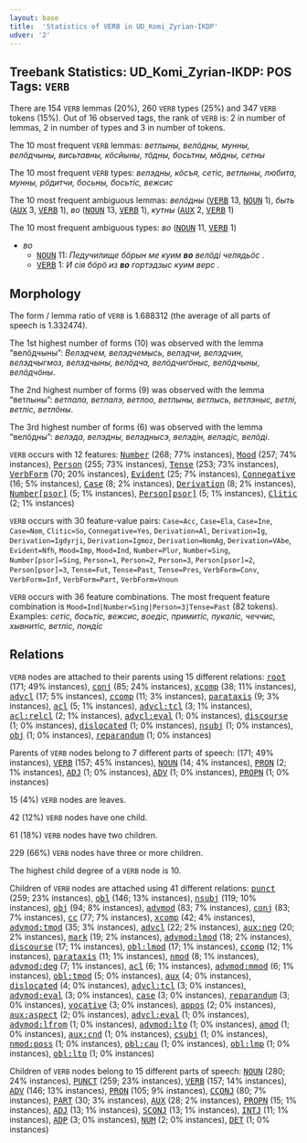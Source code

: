 ```yaml
---
layout: base
title:  'Statistics of VERB in UD_Komi_Zyrian-IKDP'
udver: '2'
---
```


## Treebank Statistics: UD_Komi_Zyrian-IKDP: POS Tags: `VERB`

There are 154 `VERB` lemmas (20%), 260 `VERB` types (25%) and 347 `VERB` tokens (15%).
Out of 16 observed tags, the rank of `VERB` is: 2 in number of lemmas, 2 in number of types and 3 in number of tokens.

The 10 most frequent `VERB` lemmas: <em>ветлыны, велӧдны, мунны, велӧдчыны, висьтавны, кӧсйыны, тӧдны, босьтны, мӧдны, сетны</em>

The 10 most frequent `VERB` types:  <em>велэдны, кӧсъя, сетіс, ветлыны, любита, мунны, рӧдитчи, босьны, босьтіс, вежсис</em>

The 10 most frequent ambiguous lemmas: <em>велӧдны</em> (<tt><a href="kpv_ikdp-pos-VERB.html">VERB</a></tt> 13, <tt><a href="kpv_ikdp-pos-NOUN.html">NOUN</a></tt> 1), <em>быть</em> (<tt><a href="kpv_ikdp-pos-AUX.html">AUX</a></tt> 3, <tt><a href="kpv_ikdp-pos-VERB.html">VERB</a></tt> 1), <em>во</em> (<tt><a href="kpv_ikdp-pos-NOUN.html">NOUN</a></tt> 13, <tt><a href="kpv_ikdp-pos-VERB.html">VERB</a></tt> 1), <em>кутны</em> (<tt><a href="kpv_ikdp-pos-AUX.html">AUX</a></tt> 2, <tt><a href="kpv_ikdp-pos-VERB.html">VERB</a></tt> 1)

The 10 most frequent ambiguous types:  <em>во</em> (<tt><a href="kpv_ikdp-pos-NOUN.html">NOUN</a></tt> 11, <tt><a href="kpv_ikdp-pos-VERB.html">VERB</a></tt> 1)


* <em>во</em>
  * <tt><a href="kpv_ikdp-pos-NOUN.html">NOUN</a></tt> 11: <em>Педучилище бӧрын ме куим <b>во</b> велӧді челядьӧс .</em>
  * <tt><a href="kpv_ikdp-pos-VERB.html">VERB</a></tt> 1: <em>И сія бӧрӧ из <b>во</b> гортэдзыс куим верс .</em>

## Morphology

The form / lemma ratio of `VERB` is 1.688312 (the average of all parts of speech is 1.332474).

The 1st highest number of forms (10) was observed with the lemma “велӧдчыны”: <em>Велэдчем, велэдчемысь, велэдчи, велэдчин, велэдчыгмоз, велэдчыны, велӧдча, велӧдчигӧныс, велӧдчыны, велӧдчӧны</em>.

The 2nd highest number of forms (9) was observed with the lemma “ветлыны”: <em>ветлала, ветлалэ, ветлоо, ветлыны, ветлысь, ветлэныс, ветлі, ветліс, ветлӧны</em>.

The 3rd highest number of forms (6) was observed with the lemma “велӧдны”: <em>велэда, велэдны, велэднысэ, велэдін, велэдіс, велӧді</em>.

`VERB` occurs with 12 features: <tt><a href="kpv_ikdp-feat-Number.html">Number</a></tt> (268; 77% instances), <tt><a href="kpv_ikdp-feat-Mood.html">Mood</a></tt> (257; 74% instances), <tt><a href="kpv_ikdp-feat-Person.html">Person</a></tt> (255; 73% instances), <tt><a href="kpv_ikdp-feat-Tense.html">Tense</a></tt> (253; 73% instances), <tt><a href="kpv_ikdp-feat-VerbForm.html">VerbForm</a></tt> (70; 20% instances), <tt><a href="kpv_ikdp-feat-Evident.html">Evident</a></tt> (25; 7% instances), <tt><a href="kpv_ikdp-feat-Connegative.html">Connegative</a></tt> (16; 5% instances), <tt><a href="kpv_ikdp-feat-Case.html">Case</a></tt> (8; 2% instances), <tt><a href="kpv_ikdp-feat-Derivation.html">Derivation</a></tt> (8; 2% instances), <tt><a href="kpv_ikdp-feat-Number-psor.html">Number[psor]</a></tt> (5; 1% instances), <tt><a href="kpv_ikdp-feat-Person-psor.html">Person[psor]</a></tt> (5; 1% instances), <tt><a href="kpv_ikdp-feat-Clitic.html">Clitic</a></tt> (2; 1% instances)

`VERB` occurs with 30 feature-value pairs: `Case=Acc`, `Case=Ela`, `Case=Ine`, `Case=Nom`, `Clitic=So`, `Connegative=Yes`, `Derivation=Al`, `Derivation=Ig`, `Derivation=Igdyrji`, `Derivation=Igmoz`, `Derivation=NomAg`, `Derivation=VAbe`, `Evident=Nfh`, `Mood=Imp`, `Mood=Ind`, `Number=Plur`, `Number=Sing`, `Number[psor]=Sing`, `Person=1`, `Person=2`, `Person=3`, `Person[psor]=2`, `Person[psor]=3`, `Tense=Fut`, `Tense=Past`, `Tense=Pres`, `VerbForm=Conv`, `VerbForm=Inf`, `VerbForm=Part`, `VerbForm=Vnoun`

`VERB` occurs with 36 feature combinations.
The most frequent feature combination is `Mood=Ind|Number=Sing|Person=3|Tense=Past` (82 tokens).
Examples: <em>сетіс, босьтіс, вежсис, воедіс, примитіс, пукаліс, чеччис, xывнитіс, ветліс, пондіс</em>


## Relations

`VERB` nodes are attached to their parents using 15 different relations: <tt><a href="kpv_ikdp-dep-root.html">root</a></tt> (171; 49% instances), <tt><a href="kpv_ikdp-dep-conj.html">conj</a></tt> (85; 24% instances), <tt><a href="kpv_ikdp-dep-xcomp.html">xcomp</a></tt> (38; 11% instances), <tt><a href="kpv_ikdp-dep-advcl.html">advcl</a></tt> (17; 5% instances), <tt><a href="kpv_ikdp-dep-ccomp.html">ccomp</a></tt> (11; 3% instances), <tt><a href="kpv_ikdp-dep-parataxis.html">parataxis</a></tt> (9; 3% instances), <tt><a href="kpv_ikdp-dep-acl.html">acl</a></tt> (5; 1% instances), <tt><a href="kpv_ikdp-dep-advcl-tcl.html">advcl:tcl</a></tt> (3; 1% instances), <tt><a href="kpv_ikdp-dep-acl-relcl.html">acl:relcl</a></tt> (2; 1% instances), <tt><a href="kpv_ikdp-dep-advcl-eval.html">advcl:eval</a></tt> (1; 0% instances), <tt><a href="kpv_ikdp-dep-discourse.html">discourse</a></tt> (1; 0% instances), <tt><a href="kpv_ikdp-dep-dislocated.html">dislocated</a></tt> (1; 0% instances), <tt><a href="kpv_ikdp-dep-nsubj.html">nsubj</a></tt> (1; 0% instances), <tt><a href="kpv_ikdp-dep-obj.html">obj</a></tt> (1; 0% instances), <tt><a href="kpv_ikdp-dep-reparandum.html">reparandum</a></tt> (1; 0% instances)

Parents of `VERB` nodes belong to 7 different parts of speech:  (171; 49% instances), <tt><a href="kpv_ikdp-pos-VERB.html">VERB</a></tt> (157; 45% instances), <tt><a href="kpv_ikdp-pos-NOUN.html">NOUN</a></tt> (14; 4% instances), <tt><a href="kpv_ikdp-pos-PRON.html">PRON</a></tt> (2; 1% instances), <tt><a href="kpv_ikdp-pos-ADJ.html">ADJ</a></tt> (1; 0% instances), <tt><a href="kpv_ikdp-pos-ADV.html">ADV</a></tt> (1; 0% instances), <tt><a href="kpv_ikdp-pos-PROPN.html">PROPN</a></tt> (1; 0% instances)

15 (4%) `VERB` nodes are leaves.

42 (12%) `VERB` nodes have one child.

61 (18%) `VERB` nodes have two children.

229 (66%) `VERB` nodes have three or more children.

The highest child degree of a `VERB` node is 10.

Children of `VERB` nodes are attached using 41 different relations: <tt><a href="kpv_ikdp-dep-punct.html">punct</a></tt> (259; 23% instances), <tt><a href="kpv_ikdp-dep-obl.html">obl</a></tt> (146; 13% instances), <tt><a href="kpv_ikdp-dep-nsubj.html">nsubj</a></tt> (119; 10% instances), <tt><a href="kpv_ikdp-dep-obj.html">obj</a></tt> (94; 8% instances), <tt><a href="kpv_ikdp-dep-advmod.html">advmod</a></tt> (83; 7% instances), <tt><a href="kpv_ikdp-dep-conj.html">conj</a></tt> (83; 7% instances), <tt><a href="kpv_ikdp-dep-cc.html">cc</a></tt> (77; 7% instances), <tt><a href="kpv_ikdp-dep-xcomp.html">xcomp</a></tt> (42; 4% instances), <tt><a href="kpv_ikdp-dep-advmod-tmod.html">advmod:tmod</a></tt> (35; 3% instances), <tt><a href="kpv_ikdp-dep-advcl.html">advcl</a></tt> (22; 2% instances), <tt><a href="kpv_ikdp-dep-aux-neg.html">aux:neg</a></tt> (20; 2% instances), <tt><a href="kpv_ikdp-dep-mark.html">mark</a></tt> (19; 2% instances), <tt><a href="kpv_ikdp-dep-advmod-lmod.html">advmod:lmod</a></tt> (18; 2% instances), <tt><a href="kpv_ikdp-dep-discourse.html">discourse</a></tt> (17; 1% instances), <tt><a href="kpv_ikdp-dep-obl-lmod.html">obl:lmod</a></tt> (17; 1% instances), <tt><a href="kpv_ikdp-dep-ccomp.html">ccomp</a></tt> (12; 1% instances), <tt><a href="kpv_ikdp-dep-parataxis.html">parataxis</a></tt> (11; 1% instances), <tt><a href="kpv_ikdp-dep-nmod.html">nmod</a></tt> (8; 1% instances), <tt><a href="kpv_ikdp-dep-advmod-deg.html">advmod:deg</a></tt> (7; 1% instances), <tt><a href="kpv_ikdp-dep-acl.html">acl</a></tt> (6; 1% instances), <tt><a href="kpv_ikdp-dep-advmod-mmod.html">advmod:mmod</a></tt> (6; 1% instances), <tt><a href="kpv_ikdp-dep-obl-tmod.html">obl:tmod</a></tt> (5; 0% instances), <tt><a href="kpv_ikdp-dep-aux.html">aux</a></tt> (4; 0% instances), <tt><a href="kpv_ikdp-dep-dislocated.html">dislocated</a></tt> (4; 0% instances), <tt><a href="kpv_ikdp-dep-advcl-tcl.html">advcl:tcl</a></tt> (3; 0% instances), <tt><a href="kpv_ikdp-dep-advmod-eval.html">advmod:eval</a></tt> (3; 0% instances), <tt><a href="kpv_ikdp-dep-case.html">case</a></tt> (3; 0% instances), <tt><a href="kpv_ikdp-dep-reparandum.html">reparandum</a></tt> (3; 0% instances), <tt><a href="kpv_ikdp-dep-vocative.html">vocative</a></tt> (3; 0% instances), <tt><a href="kpv_ikdp-dep-appos.html">appos</a></tt> (2; 0% instances), <tt><a href="kpv_ikdp-dep-aux-aspect.html">aux:aspect</a></tt> (2; 0% instances), <tt><a href="kpv_ikdp-dep-advcl-eval.html">advcl:eval</a></tt> (1; 0% instances), <tt><a href="kpv_ikdp-dep-advmod-lfrom.html">advmod:lfrom</a></tt> (1; 0% instances), <tt><a href="kpv_ikdp-dep-advmod-lto.html">advmod:lto</a></tt> (1; 0% instances), <tt><a href="kpv_ikdp-dep-amod.html">amod</a></tt> (1; 0% instances), <tt><a href="kpv_ikdp-dep-aux-cnd.html">aux:cnd</a></tt> (1; 0% instances), <tt><a href="kpv_ikdp-dep-csubj.html">csubj</a></tt> (1; 0% instances), <tt><a href="kpv_ikdp-dep-nmod-poss.html">nmod:poss</a></tt> (1; 0% instances), <tt><a href="kpv_ikdp-dep-obl-cau.html">obl:cau</a></tt> (1; 0% instances), <tt><a href="kpv_ikdp-dep-obl-lmp.html">obl:lmp</a></tt> (1; 0% instances), <tt><a href="kpv_ikdp-dep-obl-lto.html">obl:lto</a></tt> (1; 0% instances)

Children of `VERB` nodes belong to 15 different parts of speech: <tt><a href="kpv_ikdp-pos-NOUN.html">NOUN</a></tt> (280; 24% instances), <tt><a href="kpv_ikdp-pos-PUNCT.html">PUNCT</a></tt> (259; 23% instances), <tt><a href="kpv_ikdp-pos-VERB.html">VERB</a></tt> (157; 14% instances), <tt><a href="kpv_ikdp-pos-ADV.html">ADV</a></tt> (146; 13% instances), <tt><a href="kpv_ikdp-pos-PRON.html">PRON</a></tt> (105; 9% instances), <tt><a href="kpv_ikdp-pos-CCONJ.html">CCONJ</a></tt> (80; 7% instances), <tt><a href="kpv_ikdp-pos-PART.html">PART</a></tt> (30; 3% instances), <tt><a href="kpv_ikdp-pos-AUX.html">AUX</a></tt> (28; 2% instances), <tt><a href="kpv_ikdp-pos-PROPN.html">PROPN</a></tt> (15; 1% instances), <tt><a href="kpv_ikdp-pos-ADJ.html">ADJ</a></tt> (13; 1% instances), <tt><a href="kpv_ikdp-pos-SCONJ.html">SCONJ</a></tt> (13; 1% instances), <tt><a href="kpv_ikdp-pos-INTJ.html">INTJ</a></tt> (11; 1% instances), <tt><a href="kpv_ikdp-pos-ADP.html">ADP</a></tt> (3; 0% instances), <tt><a href="kpv_ikdp-pos-NUM.html">NUM</a></tt> (2; 0% instances), <tt><a href="kpv_ikdp-pos-DET.html">DET</a></tt> (1; 0% instances)


